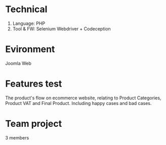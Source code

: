 # Technical
1. Language: PHP
2. Tool & FW: Selenium Webdriver + Codeception
# Evironment
Joomla Web
# Features test
The product's flow on ecommerce website, relating to Product Categories, Product VAT and Final Product. Including happy cases and bad cases.
# Team project
3 members
